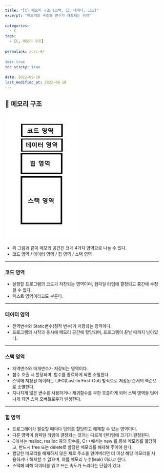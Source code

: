 ```yaml
---
title: "[C] 메모리 구조 (스택, 힙, 데이터, 코드)"
excerpt: "메모리의 구조와 변수가 저장되는 위치"

categories:
  - C
tags:
  - [C, 메모리 구조]

permalink: /c/c-4/

toc: true
toc_sticky: true

date: 2022-09-10
last_modified_at: 2022-09-10
---
```


## 🦥 메모리 구조
![메모리구조.png](../assets/images/posts_img/memory.png)
<img rsc = "https://user-images.githubusercontent.com/111182977/189475267-7db0a198-1058-4347-b886-6c82df19e841.png">
- 위 그림과 같이 메모리 공간은 크게 4가지 영역으로 나눌 수 있다.
- 코드 영역 / 데이터 영역 / 힙 영역 / 스택 영역

---

### 코드 영역

- 실행할 프로그램의 코드가 저장되는 영역이며, 컴파일 타임에 결정되고 중간에 수정할 수 없다.
- 텍스트 영역이라고도 부른다.

---

### 데이터 영역

- 전역변수와 Static변수(정적 변수)가 저장되는 영역이다.
- 프로그램의 시작과 동시에 메모리 공간에 할당되며, 프로그램이 끝날 때까지 남아있다.

---

### 스택 영역

- 지역변수와 매개변수가 저장되는 영역이다.
- 함수 호출 시 할당되며, 함수를 종료하게 되면 소멸한다.
- 스택에 저장된 데이터는 LIFO(Last-In First-Out) 방식으로 저장된 순서의 역순으로 소멸한다.
- 지나치게 많은 변수를 사용하거나 재귀함수를 무한 호출하게 되어 스택 영역을 벗어나게 되면 스택 오버플로우가 발생한다.

---

### 힙 영역

- 프로그래머가 필요할 때마다 임의로 할당하고 해제할 수 있는 영역이다.
- 다른 영역이 컴파일 타임에 결정되는 것과는 다르게 런타임에 크기가 결정된다. 
- C에서는 malloc, realloc 등의 함수를, C++에서는 new 를 통해 메모리를 할당하고, 반드시 free 또는 delete로 할당한 메모리를 해제해 주어야 한다.
- 할당한 메모리를 해제하지 않은 채로 주소를 잃어버리면 더 이상 해당 메모리를 사용하거나 해제할 수 없으며, 이를 메모리 누수(leak) 이라고 한다.
- 스택에 비해 데이터를 읽고 쓰는 속도가 느리다는 단점이 있다.
